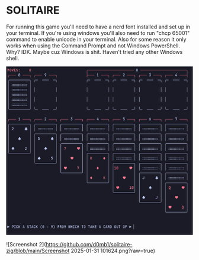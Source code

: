 # SOLITAIRE

For running this game you'll need to have a nerd font installed
and set up in your terminal. If you're using windows you'll also need to
run "chcp 65001" command to enable unicode in your terminal.
Also for some reason it only works when using the Command Prompt
and not Windows PowerShell. Why? IDK. Maybe cuz Windows is shit.
Haven't tried any other Windows shell.

![Screenshot 1](https://github.com/d0mb1/solitaire-zig/blob/main/Screenshot%202025-01-31%20101517.png?raw=true)

![Screenshot 2](https://github.com/d0mb1/solitaire-zig/blob/main/Screenshot 2025-01-31 101624.png?raw=true)
